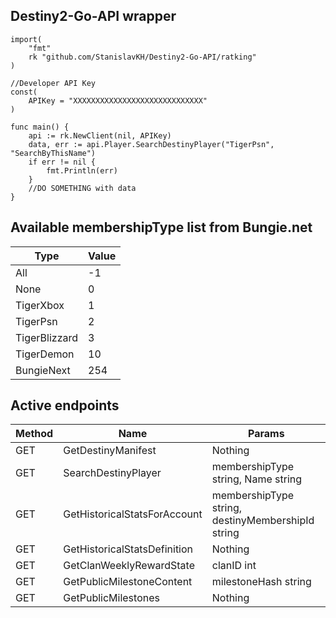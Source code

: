 ## Destiny2-Go-API wrapper

```
import(
    "fmt"
    rk "github.com/StanislavKH/Destiny2-Go-API/ratking"
)

//Developer API Key 
const(
    APIKey = "XXXXXXXXXXXXXXXXXXXXXXXXXXXXX"
)

func main() {
    api := rk.NewClient(nil, APIKey)
    data, err := api.Player.SearchDestinyPlayer("TigerPsn", "SearchByThisName")
    if err != nil {
        fmt.Println(err)
    }
    //DO SOMETHING with data
}
```

## Available membershipType list from Bungie.net

Type  | Value
----- | -----
All   | -1
None  |  0
TigerXbox | 1
TigerPsn | 2
TigerBlizzard | 3
TigerDemon | 10
BungieNext | 254

## Active endpoints
Method | Name | Params
------ | ---- | --------
GET | GetDestinyManifest | Nothing
GET | SearchDestinyPlayer| membershipType string, Name string
GET | GetHistoricalStatsForAccount| membershipType string, destinyMembershipId string
GET | GetHistoricalStatsDefinition| Nothing
GET | GetClanWeeklyRewardState| clanID int
GET | GetPublicMilestoneContent| milestoneHash string
GET | GetPublicMilestones| Nothing